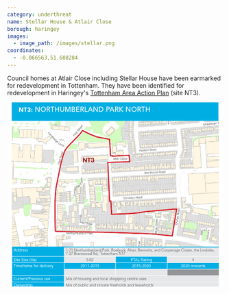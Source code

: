 ```yaml
---
category: underthreat
name: Stellar House & Atlair Close 
borough: haringey
images:
  - image_path: /images/stellar.png
coordinates: 
  - -0.066563,51.608284
---
```

Council homes at Atlair Close including Stellar House have been earmarked for redevelopment in Tottenham. They have been identified for redevelopment in Haringey's [Tottenham Area Action Plan](https://www.haringey.gov.uk/sites/haringeygovuk/files/final_haringey_tottenham_aap_dtp_online.pdf) (site NT3). 

![](/images/stellar2.png)
